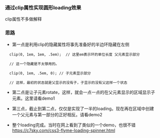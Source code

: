 ### 通过clip属性实现圆形loading效果

clip属性不多做解释

### 思路

- 第一点是利用clip的隐藏属性将事先准备好的半边环隐藏在左侧  
```
  clip(0, 1em, 1em, .5em);  // 这里em表示环的单位长度 父元素显示部分

  // 这一个隐藏是不太够用的。

  clip(0, 1em, .5em, 0); // 子元素显示部分

  // 这样，最初的状态就是父显示的没有子，子显示的没有父这样一个状态
```

- 第二点是让子元素rotate，这样，就会一点一点的在父元素显示的区域显示子元素。这里请看demo1

- 第三点，截止到第二点，仅仅是实现了一半的loading。现在再在区域中创建一个父元素与第一部分的正好相反。请看demo2

- 整个loading完成。当时在网上看到了类似的一个demo，也很不错 https://c7sky.com/css3-flyme-loading-spinner.html